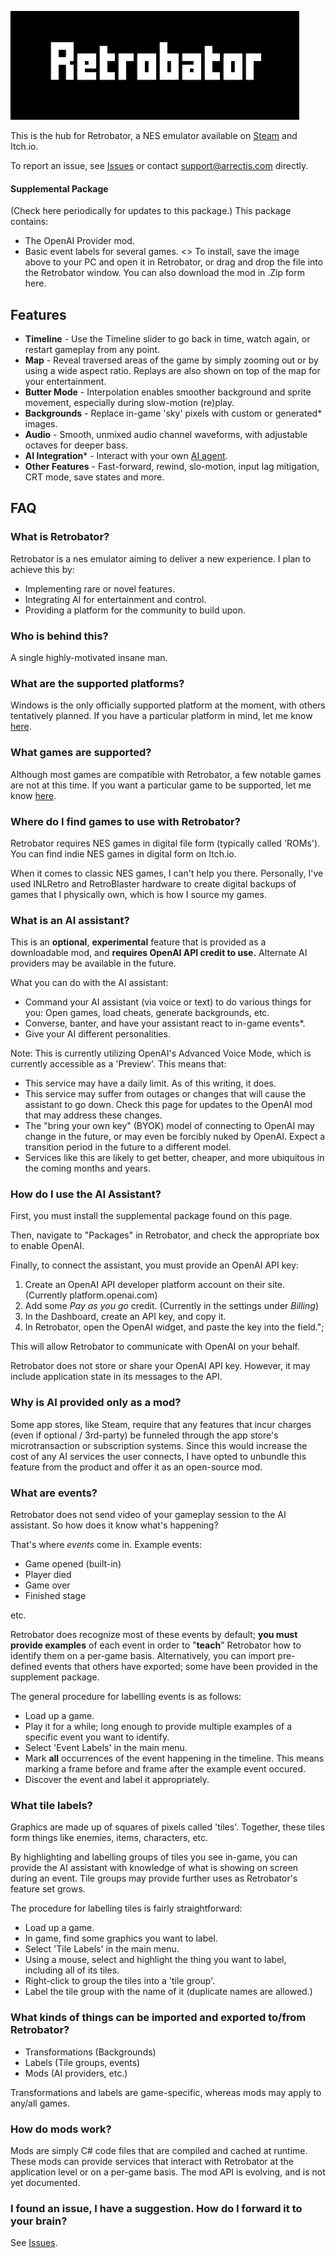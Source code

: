 
![](smallCapsule.png)

This is the hub for Retrobator, a NES emulator available on [Steam](https://store.steampowered.com/app/3282220/Retrobator/) and Itch.io.

To report an issue, see [Issues](https://github.com/arrectis/retrobator-home/issues) or contact [support@arrectis.com](mailto:support@arrectis.com) directly.

#### Supplemental Package ####
(Check here periodically for updates to this package.)
This package contains:
- The OpenAI Provider mod.
- Basic event labels for several games.
<>
To install, save the image above to your PC and open it in Retrobator, or drag and drop the file into the Retrobator window.
You can also download the mod in .Zip form here.

## Features ##

- **Timeline** - Use the Timeline slider to go back in time, watch again, or restart gameplay from any point.
- **Map** - Reveal traversed areas of the game by simply zooming out or by using a wide aspect ratio.  Replays are also shown on top of the map for your entertainment.
- **Butter Mode** - Interpolation enables smoother background and sprite movement, especially during slow-motion (re)play.
- **Backgrounds** - Replace in-game 'sky' pixels with custom or generated* images.
- **Audio** - Smooth, unmixed audio channel waveforms, with adjustable octaves for deeper bass.
- **AI Integration*** - Interact with your own [AI agent](#what-is-an-ai-assistant?).
- **Other Features** - Fast-forward, rewind, slo-motion, input lag mitigation, CRT mode, save states and more.

## FAQ ##

### What is Retrobator? ###
Retrobator is a nes emulator aiming to deliver a new experience.
I plan to achieve this by:
- Implementing rare or novel features.
- Integrating AI for entertainment and control.
- Providing a platform for the community to build upon.

### Who is behind this? ###
A single highly-motivated insane man.

### What are the supported platforms? ###
Windows is the only officially supported platform at the moment, with others tentatively planned.  If you have a particular platform in mind, let me know [here](https://github.com/arrectis/retrobator-home/issues).

### What games are supported? ###
Although most games are compatible with Retrobator, a few notable games are not at this time.  If you want a particular game to be supported, let me know [here](https://github.com/arrectis/retrobator-home/issues).

### Where do I find games to use with Retrobator? ###
Retrobator requires NES games in digital file form (typically called 'ROMs'). You can find indie NES games in digital form on Itch.io. 

When it comes to classic NES games, I can't help you there. Personally, I've used INLRetro and RetroBlaster hardware to create digital backups of games that I physically own, which is how I source my games.

### What is an AI assistant? ###
This is an __optional__, __experimental__ feature that is provided as a downloadable mod, and __requires OpenAI API credit to use.__
Alternate AI providers may be available in the future.

What you can do with the AI assistant:
- Command your AI assistant (via voice or text) to do various things for you: Open games, load cheats, generate backgrounds, etc. 
- Converse, banter, and have your assistant react to in-game events*.
- Give your AI different personalities.

Note: This is currently utilizing OpenAI's Advanced Voice Mode, which is currently accessible as a 'Preview'.  This means that:
- This service may have a daily limit. As of this writing, it does.
- This service may suffer from outages or changes that will cause the assistant to go down. Check this page for updates to the OpenAI mod that may address these changes.
- The "bring your own key" (BYOK) model of connecting to OpenAI may change in the future, or may even be forcibly nuked by OpenAI. Expect a transition period in the future to a different model.
- Services like this are likely to get better, cheaper, and more ubiquitous in the coming months and years. 

### How do I use the AI Assistant? ###
First, you must install the supplemental package found on this page.

Then, navigate to "Packages" in Retrobator, and check the appropriate box to enable OpenAI.

Finally, to connect the assistant, you must provide an OpenAI API key:
1. Create an OpenAI API developer platform account on their site. (Currently platform.openai.com)
2. Add some _Pay as you go_ credit. (Currently in the settings under _Billing_)
3. In the Dashboard, create an API key, and copy it.
4. In Retrobator, open the OpenAI widget, and paste the key into the field.";

This will allow Retrobator to communicate with OpenAI on your behalf. 

Retrobator does not store or share your OpenAI API key. However, it may include application state in its messages to the API.

### Why is AI provided only as a mod? ###
Some app stores, like Steam, require that any features that incur charges (even if optional / 3rd-party) be funneled through the app store's microtransaction or subscription systems.  Since this would increase the cost of any AI services the user connects, I have opted to unbundle this feature from the product and offer it as an open-source mod.

### What are events? ###
Retrobator does not send video of your gameplay session to the AI assistant.  So how does it know what's happening? 

That's where _events_ come in. Example events:
- Game opened (built-in)
- Player died
- Game over
- Finished stage

etc.

Retrobator does recognize most of these events by default; __you must provide examples__ of each event in order to "**teach**" Retrobator how to identify them on a per-game basis. Alternatively, you can import pre-defined events that others have exported; some have been provided in the supplement package.

The general procedure for labelling events is as follows:
- Load up a game.
- Play it for a while; long enough to provide multiple examples of a specific event you want to identify.
- Select 'Event Labels' in the main menu.
- Mark __all__ occurrences of the event happening in the timeline.
  This means marking a frame before and frame after the example event occured.
- Discover the event and label it appropriately.

### What tile labels? ###
Graphics are made up of squares of pixels called 'tiles'.  Together, these tiles form things like enemies, items, characters, etc.

By highlighting and labelling groups of tiles you see in-game, you can provide the AI assistant with knowledge of what is showing on screen during an event. Tile groups may provide further uses as Retrobator's feature set grows.

The procedure for labelling tiles is fairly straightforward:
- Load up a game.
- In game, find some graphics you want to label.
- Select 'Tile Labels' in the main menu.
- Using a mouse, select and highlight the thing you want to label, including all of its tiles.
- Right-click to group the tiles into a 'tile group'.
- Label the tile group with the name of it (duplicate names are allowed.)

### What kinds of things can be imported and exported to/from Retrobator? ###
- Transformations (Backgrounds)
- Labels (Tile groups, events)
- Mods (AI providers, etc.)

Transformations and labels are game-specific, whereas mods may apply to any/all games.

### How do mods work? ###
Mods are simply C# code files that are compiled and cached at runtime. These mods can provide services that interact with Retrobator at the application level or on a per-game basis.
The mod API is evolving, and is not yet documented.

### I found an issue, I have a suggestion. How do I forward it to your brain? ###
See [Issues](https://github.com/arrectis/retrobator-home/issues).
